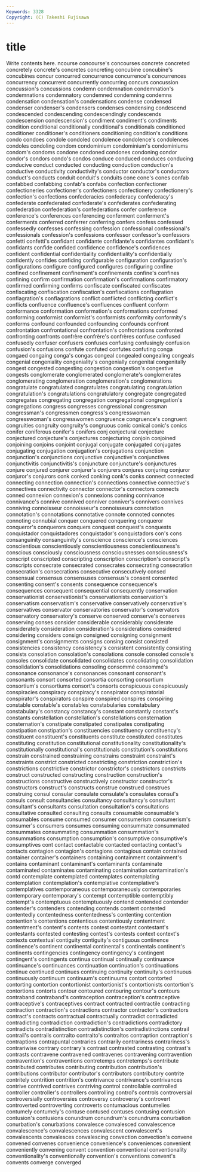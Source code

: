 ```yaml
---
Keywords: 3328 
Copyright: (C) Takeshi Fujisawa
---
```


# title

Write contents here.
ncourse concourse's concourses concrete concreted concretely concrete's
concretes concreting concubine concubine's concubines concur concurred concurrence concurrence's concurrences
concurrency concurrent concurrently concurring concurs concussion concussion's concussions condemn condemnation
condemnation's condemnations condemnatory condemned condemning condemns condensation condensation's condensations condense
condensed condenser condenser's condensers condenses condensing condescend condescended condescending condescendingly
condescends condescension condescension's condiment condiment's condiments condition conditional conditionally conditional's
conditionals conditioned conditioner conditioner's conditioners conditioning condition's conditions condo condoes
condole condoled condolence condolence's condolences condoles condoling condom condominium condominium's
condominiums condom's condoms condone condoned condones condoning condor condor's condors
condo's condos conduce conduced conduces conducing conducive conduct conducted conducting
conduction conduction's conductive conductivity conductivity's conductor conductor's conductors conduct's conducts
conduit conduit's conduits cone cone's cones confab confabbed confabbing confab's
confabs confection confectioner confectioneries confectioner's confectioners confectionery confectionery's confection's confections
confederacies confederacy confederacy's confederate confederated confederate's confederates confederating confederation confederation's
confederations confer conference conference's conferences conferencing conferment conferment's conferments conferred
conferrer conferring confers confess confessed confessedly confesses confessing confession confessional
confessional's confessionals confession's confessions confessor confessor's confessors confetti confetti's confidant
confidante confidante's confidantes confidant's confidants confide confided confidence confidence's confidences
confident confidential confidentiality confidentiality's confidentially confidently confides confiding configurable configuration
configuration's configurations configure configured configures configuring confine confined confinement confinement's
confinements confine's confines confining confirm confirmation confirmation's confirmations confirmatory confirmed
confirming confirms confiscate confiscated confiscates confiscating confiscation confiscation's confiscations conflagration
conflagration's conflagrations conflict conflicted conflicting conflict's conflicts confluence confluence's confluences
confluent conform conformance conformation conformation's conformations conformed conforming conformist conformist's
conformists conformity conformity's conforms confound confounded confounding confounds confront confrontation
confrontational confrontation's confrontations confronted confronting confronts confrère confrère's confrères confuse
confused confusedly confuser confusers confuses confusing confusingly confusion confusion's confusions
confute confuted confutes confuting conga congaed congaing conga's congas congeal
congealed congealing congeals congenial congeniality congeniality's congenially congenital congenitally congest
congested congesting congestion congestion's congestive congests conglomerate conglomerated conglomerate's conglomerates
conglomerating conglomeration conglomeration's conglomerations congratulate congratulated congratulates congratulating congratulation congratulation's
congratulations congratulatory congregate congregated congregates congregating congregation congregational congregation's congregations
congress congresses congressional congressman congressman's congressmen congress's congresswoman congresswoman's congresswomen
congruence congruence's congruent congruities congruity congruity's congruous conic conical conic's
conics conifer coniferous conifer's conifers conj conjectural conjecture conjectured conjecture's
conjectures conjecturing conjoin conjoined conjoining conjoins conjoint conjugal conjugate conjugated
conjugates conjugating conjugation conjugation's conjugations conjunction conjunction's conjunctions conjunctive conjunctive's
conjunctives conjunctivitis conjunctivitis's conjuncture conjuncture's conjunctures conjure conjured conjurer conjurer's
conjurers conjures conjuring conjuror conjuror's conjurors conk conked conking conk's
conks connect connected connecting connection connection's connections connective connective's connectives
connectivity connector connector's connectors connects conned connexion connexion's connexions conning
connivance connivance's connive connived conniver conniver's connivers connives conniving connoisseur
connoisseur's connoisseurs connotation connotation's connotations connotative connote connoted connotes connoting
connubial conquer conquered conquering conqueror conqueror's conquerors conquers conquest conquest's
conquests conquistador conquistadores conquistador's conquistadors con's cons consanguinity consanguinity's conscience
conscience's consciences conscientious conscientiously conscientiousness conscientiousness's conscious consciously consciousness consciousnesses
consciousness's conscript conscripted conscripting conscription conscription's conscript's conscripts consecrate consecrated
consecrates consecrating consecration consecration's consecrations consecutive consecutively consed consensual consensus
consensuses consensus's consent consented consenting consent's consents consequence consequence's consequences
consequent consequential consequently conservation conservationist conservationist's conservationists conservation's conservatism conservatism's
conservative conservatively conservative's conservatives conservator conservatories conservator's conservators conservatory conservatory's
conserve conserved conserve's conserves conserving conses consider considerable considerably considerate
considerately consideration consideration's considerations considered considering considers consign consigned consigning
consignment consignment's consignments consigns consing consist consisted consistencies consistency consistency's
consistent consistently consisting consists consolation consolation's consolations console consoled console's
consoles consolidate consolidated consolidates consolidating consolidation consolidation's consolidations consoling consommé
consommé's consonance consonance's consonances consonant consonant's consonants consort consorted consortia
consorting consortium consortium's consortiums consort's consorts conspicuous conspicuously conspiracies conspiracy
conspiracy's conspirator conspiratorial conspirator's conspirators conspire conspired conspires conspiring constable
constable's constables constabularies constabulary constabulary's constancy constancy's constant constantly constant's
constants constellation constellation's constellations consternation consternation's constipate constipated constipates constipating
constipation constipation's constituencies constituency constituency's constituent constituent's constituents constitute constituted
constitutes constituting constitution constitutional constitutionality constitutionality's constitutionally constitutional's constitutionals constitution's
constitutions constrain constrained constraining constrains constraint constraint's constraints constrict constricted
constricting constriction constriction's constrictions constrictive constrictor constrictor's constrictors constricts construct
constructed constructing construction construction's constructions constructive constructively constructor constructor's constructors
construct's constructs construe construed construes construing consul consular consulate consulate's
consulates consul's consuls consult consultancies consultancy consultancy's consultant consultant's consultants
consultation consultation's consultations consultative consulted consulting consults consumable consumable's consumables
consume consumed consumer consumerism consumerism's consumer's consumers consumes consuming consummate
consummated consummates consummating consummation consummation's consummations consumption consumption's consumptive consumptive's
consumptives cont contact contactable contacted contacting contact's contacts contagion contagion's
contagions contagious contain contained container container's containers containing containment containment's
contains contaminant contaminant's contaminants contaminate contaminated contaminates contaminating contamination contamination's
contd contemplate contemplated contemplates contemplating contemplation contemplation's contemplative contemplative's contemplatives
contemporaneous contemporaneously contemporaries contemporary contemporary's contempt contemptible contemptibly contempt's contemptuous
contemptuously contend contended contender contender's contenders contending contends content contented
contentedly contentedness contentedness's contenting contention contention's contentions contentious contentiously contentment
contentment's content's contents contest contestant contestant's contestants contested contesting contest's
contests context context's contexts contextual contiguity contiguity's contiguous continence continence's
continent continental continental's continentals continent's continents contingencies contingency contingency's contingent
contingent's contingents continua continual continually continuance continuance's continuances continuation continuation's
continuations continue continued continues continuing continuity continuity's continuous continuously continuum
continuum's continuums contort contorted contorting contortion contortionist contortionist's contortionists contortion's
contortions contorts contour contoured contouring contour's contours contraband contraband's contraception
contraception's contraceptive contraceptive's contraceptives contract contracted contractile contracting contraction contraction's
contractions contractor contractor's contractors contract's contracts contractual contractually contradict contradicted
contradicting contradiction contradiction's contradictions contradictory contradicts contradistinction contradistinction's contradistinctions contrail
contrail's contrails contralto contralto's contraltos contraption contraption's contraptions contrapuntal contraries
contrarily contrariness contrariness's contrariwise contrary contrary's contrast contrasted contrasting contrast's
contrasts contravene contravened contravenes contravening contravention contravention's contraventions contretemps contretemps's
contribute contributed contributes contributing contribution contribution's contributions contributor contributor's contributors
contributory contrite contritely contrition contrition's contrivance contrivance's contrivances contrive contrived
contrives contriving control controllable controlled controller controller's controllers controlling control's
controls controversial controversially controversies controversy controversy's controvert controverted controverting controverts
contumacious contumelies contumely contumely's contuse contused contuses contusing contusion contusion's
contusions conundrum conundrum's conundrums conurbation conurbation's conurbations convalesce convalesced convalescence
convalescence's convalescences convalescent convalescent's convalescents convalesces convalescing convection convection's convene
convened convenes convenience convenience's conveniences convenient conveniently convening convent convention
conventional conventionality conventionality's conventionally convention's conventions convent's convents converge converged
